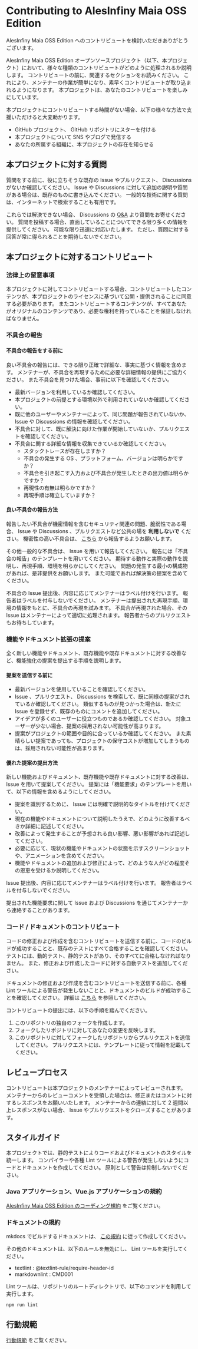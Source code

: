 <!-- textlint-disable @textlint-rule/require-header-id -->
<!-- markdownlint-disable-file CMD001 -->

# Contributing to AlesInfiny Maia OSS Edition

AlesInfiny Maia OSS Edition へのコントリビュートを検討いただきありがとうございます。

AlesInfiny Maia OSS Edition オープンソースプロジェクト（以下、本プロジェクト）において、様々な種類のコントリビュートがどのように処理されるか説明します。
コントリビュートの前に、関連するセクションをお読みください。
これにより、メンテナーの作業が簡単になり、素早くコントリビュートが取り込まれるようになります。
本プロジェクトは、あなたのコントリビュートを楽しみにしています。

本プロジェクトにコントリビュートする時間がない場合、以下の様々な方法で支援いただけると大変助かります。

- GitHub プロジェクト、 GitHub リポジトリにスターを付ける
- 本プロジェクトについて SNS やブログで発信する
- あなたの所属する組織に、本プロジェクトの存在を知らせる

## 本プロジェクトに対する質問

質問をする前に、役に立ちそうな既存の Issue やプルリクエスト、 Discussions がないか確認してください。
Issue や Discussions に対して追加の説明や質問がある場合は、既存のものに書き込んでください。
一般的な技術に関する質問は、インターネットで検索することも有用です。

これらでは解決できない場合、 Discussions の [Q&A](https://github.com/AlesInfiny/maia/discussions/categories/05-q-a) より質問をお寄せください。
質問を投稿する場合、直面していることについてできる限り多くの情報を提供してください。
可能な限り迅速に対応いたします。
ただし、質問に対する回答が常に得られることを期待しないでください。

## 本プロジェクトに対するコントリビュート

### 法律上の留意事項

本プロジェクトに対してコントリビュートする場合、コントリビュートしたコンテンツが、本プロジェクトのライセンスに基づいて公開・提供されることに同意する必要があります。
またコントリビュートするコンテンツが、すべてあなたがオリジナルのコンテンツであり、必要な権利を持っていることを保証しなければなりません。

### 不具合の報告

#### 不具合の報告をする前に

良い不具合の報告には、できる限り正確で詳細な、事実に基づく情報を含めます。
メンテナーが、不具合を再現するために必要な詳細情報の提供にご協力ください。
また不具合を見つけた場合、事前に以下を確認してください。

- 最新バージョンを利用しているか確認してください。
- 本プロジェクトの前提とする環境以外で利用されていないか確認してください。
- 既に他のユーザーやメンテナーによって、同じ問題が報告されていないか、 Issue や Discussions の情報を確認してください。
- 不具合に対して、既に解決に向けた作業が開始していないか、プルリクエストを確認してください。
- 不具合に関する詳細な情報を収集できているか確認してください。
    - スタックトレースが存在しますか？
    - 不具合の発生する OS 、プラットフォーム、バージョンは明らかですか？
    - 不具合を引き起こす入力および不具合が発生したときの出力値は明らかですか？
    - 再現性の有無は明らかですか？
    - 再現手順は確立していますか？

#### 良い不具合の報告方法

報告したい不具合が機密情報を含むセキュリティ関連の問題、脆弱性である場合、 Issue や Discussions 、プルリクエストなど公共の場を **利用しないで** ください。
機密性の高い不具合は、 [こちら](https://github.com/AlesInfiny/maia/security/advisories/new) から報告するようお願いします。

その他一般的な不具合は、 Issue を用いて報告してください。
報告には「不具合の報告」のテンプレートを用いてください。
期待する動作と実際の動作を説明し、再現手順、環境を明らかにしてください。
問題の発生する最小の構成物があれば、是非提供をお願いします。
また可能であれば解決策の提案を含めてください。

不具合の Issue 提出後、内容に応じてメンテナーはラベル付けを行います。
報告者はラベルを付与しないでください。
メンテナーは提出された再現手順、環境の情報をもとに、不具合の再現を試みます。
不具合が再現された場合、その Issue はメンテナーによって適切に処理されます。
報告者からのプルリクエストもお待ちしています。

### 機能やドキュメント拡張の提案

全く新しい機能やドキュメント、既存機能や既存ドキュメントに対する改善など、機能強化の提案を提出する手順を説明します。

#### 提案を送信する前に

- 最新バージョンを使用していることを確認してください。
- Issue 、プルリクエスト、 Discussions を検索して、既に同様の提案がされているか確認してください。
  類似するものが見つかった場合は、新たに Issue を登録せず、既存のものにコメントを追加してください。
- アイデアが多くのユーザーに役立つものであるか確認してください。
  対象ユーザーが少ない場合、提案の採用されない可能性が高まります。
- 提案がプロジェクトの範囲や目的に合っているか確認してください。
  また素晴らしい提案であっても、プロジェクトの保守コストが増加してしまうものは、採用されない可能性が高まります。

#### 優れた提案の提出方法

新しい機能およびドキュメント、既存機能や既存ドキュメントに対する改善は、 Issue を用いて提案してください。
提案には「機能要求」のテンプレートを用いて、以下の情報を含めるようにしてください。

- 提案を識別するために、 Issue には明確で説明的なタイトルを付けてください。
- 現在の機能やドキュメントについて説明したうえで、どのように改善するべきか詳細に記述してください。
- 改善によって発生することが予想される良い影響、悪い影響があれば記述してください。
- 必要に応じて、現状の機能やドキュメントの状態を示すスクリーンショットや、アニメーションを含めてください。
- 機能やドキュメントの追加および修正によって、どのような人がどの程度その恩恵を受けるか説明してください。

Issue 提出後、内容に応じてメンテナーはラベル付けを行います。
報告者はラベルを付与しないでください。

提出された機能要求に関して Issue および Discussions を通じてメンテナーから連絡することがあります。

### コード / ドキュメントのコントリビュート

コードの修正および作成を含むコントリビュートを送信する前に、コードのビルドが成功することと、既存のテストにすべて合格することを確認してください。
テストには、動的テスト、静的テストがあり、そのすべてに合格しなければなりません。
また、修正および作成したコードに対する自動テストを追加してください。

ドキュメントの修正および作成を含むコントリビュートを送信する前に、各種 Lint ツールによる警告が発生しないことと、ドキュメントのビルドが成功することを確認してください。
詳細は [こちら](/documents/README.md#ドキュメント作成手順) を参照してください。

コントリビュートの提出には、以下の手順を踏んでください。

1. このリポジトリの独自のフォークを作成します。
1. フォークしたリポジトリに対してあなたの変更を反映します。
1. このリポジトリに対してフォークしたリポジトリからプルリクエストを送信してください。
   プルリクエストには、テンプレートに従って情報を記載してください。

## レビュープロセス

コントリビュートは本プロジェクトのメンテナーによってレビューされます。
メンテナーからのレビューコメントを受領した場合は、修正またはコメントに対するレスポンスをお願いいたします。
メンテナーからの連絡に対して 2 週間以上レスポンスがない場合、 Issue やプルリクエストをクローズすることがあります。

## スタイルガイド

本プロジェクトでは、静的テストによりコードおよびドキュメントのスタイルを統一します。
コンパイラーや各種 Lint ツールによる警告が発生しないようにコードとドキュメントを作成してください。
原則として警告は抑制しないでください。

### Java アプリケーション、Vue.js アプリケーションの規約

[AlesInfiny Maia OSS Edition のコーディング規約](/documents/contents/guidebooks/conventions/coding-conventions.md) をご覧ください。

### ドキュメントの規約

mkdocs でビルドするドキュメントは、 [この規約](/documents/README.md#ドキュメント作成手順) に従って作成してください。

その他のドキュメントは、以下のルールを無効にし、 Lint ツールを実行してください。

- textlint : @textlint-rule/require-header-id
- markdownlint : CMD001

Lint ツールは、リポジトリのルートディレクトリで、以下のコマンドを利用して実行します。

```bat
npm run lint
```

## 行動規範

[行動規範](/.github/CODE_OF_CONDUCT.md) をご覧ください。

<!-- textlint-enable @textlint-rule/require-header-id -->
